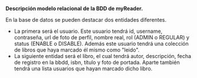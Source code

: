 
**Descripción modelo relacional de la BDD de myReader.**

En la base de datos se pueden destacar dos entidades diferentes.

- La primera será el usuario. Este usuario tendrá id, username, contraseña, url de foto de perfil, nombre real, rol (ADMIN o REGULAR) y status (ENABLE o DISABLE). Además este usuario tendrá una colección de libros que haya marcado él mismo como "leido".
- La siguiente entidad será el libro, el cual tendrá autor, descripción, fecha de registro en la bbdd, isbn, título y foto de portada. Aparte también tendrá una lista usuarios que hayan marcado dicho libro.


